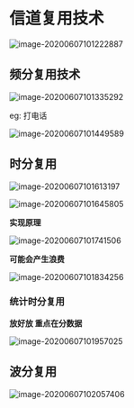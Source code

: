 # 信道复用技术

![image-20200607101222887](C:\Users\20924\AppData\Roaming\Typora\typora-user-images\image-20200607101222887.png)

## 频分复用技术

![image-20200607101335292](C:\Users\20924\AppData\Roaming\Typora\typora-user-images\image-20200607101335292.png)

eg: 打电话

![image-20200607101449589](C:\Users\20924\AppData\Roaming\Typora\typora-user-images\image-20200607101449589.png)

## 时分复用

![image-20200607101613197](C:\Users\20924\AppData\Roaming\Typora\typora-user-images\image-20200607101613197.png)

![image-20200607101645805](C:\Users\20924\AppData\Roaming\Typora\typora-user-images\image-20200607101645805.png)

**实现原理** 

![image-20200607101741506](C:\Users\20924\AppData\Roaming\Typora\typora-user-images\image-20200607101741506.png)

**可能会产生浪费**

![image-20200607101834256](C:\Users\20924\AppData\Roaming\Typora\typora-user-images\image-20200607101834256.png)

### 统计时分复用

**放好放 重点在分数据**

![image-20200607101957025](C:\Users\20924\AppData\Roaming\Typora\typora-user-images\image-20200607101957025.png)

## 波分复用

![image-20200607102057406](C:\Users\20924\AppData\Roaming\Typora\typora-user-images\image-20200607102057406.png)